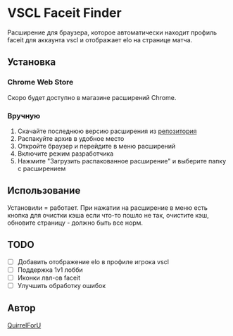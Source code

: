 # VSCL Faceit Finder

Расширение для браузера, которое автоматически находит профиль faceit для аккаунта vscl и отображает elo на странице матча.

## Установка

### Chrome Web Store
Скоро будет доступно в магазине расширений Chrome.

### Вручную
1. Скачайте последнюю версию расширения из [репозитория](https://github.com/QuirrelForU/vscl-faceit-finder)
2. Распакуйте архив в удобное место
3. Откройте браузер и перейдите в меню расширений
4. Включите режим разработчика
5. Нажмите "Загрузить распакованное расширение" и выберите папку с расширением

## Использование

Установили = работает.
При нажатии на расширение в меню есть кнопка для очистки кэша если что-то пошло не так, очистите кэш, обновите страницу - должно быть все норм.

## TODO

- [ ] Добавить отображение elo в профиле игрока vscl
- [ ] Поддержка 1v1 лобби
- [ ] Иконки лвл-ов faceit
- [ ] Улучшить обработку ошибок

## Автор

[QuirrelForU](https://github.com/QuirrelForU)

